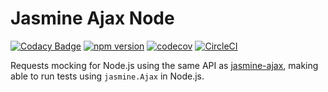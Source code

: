 # Jasmine Ajax Node

[![Codacy Badge](https://api.codacy.com/project/badge/Grade/a264ceeb640042f8a1abf70a9fc87bbc)](https://app.codacy.com/app/roddolf/jasmine-ajax-node?utm_source=github.com&utm_medium=referral&utm_content=roddolf/jasmine-ajax-node&utm_campaign=Badge_Grade_Settings)
[![npm version](https://badge.fury.io/js/jasmine-ajax-node.svg)](https://badge.fury.io/js/jasmine-ajax-node)
[![codecov](https://codecov.io/gh/roddolf/jasmine-ajax-node/branch/master/graph/badge.svg)](https://codecov.io/gh/roddolf/jasmine-ajax-node)
[![CircleCI](https://circleci.com/gh/roddolf/jasmine-ajax-node/tree/master.svg?style=svg)](https://circleci.com/gh/roddolf/jasmine-ajax-node/tree/master)

Requests mocking for Node.js using the same API as [jasmine-ajax](https://github.com/jasmine/jasmine-ajax),
making able to run tests using `jasmine.Ajax` in Node.js.
